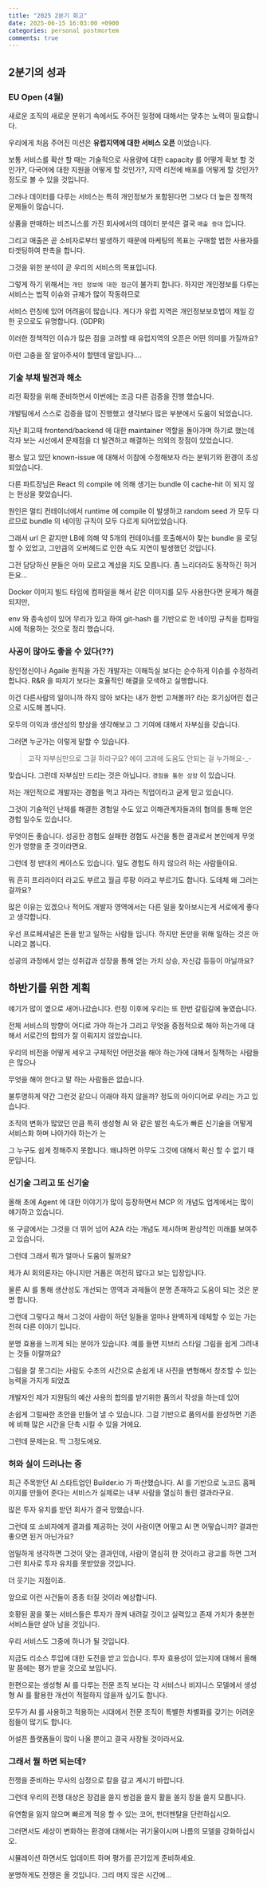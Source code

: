 ```yaml
---
title: "2025 2분기 회고"
date: 2025-06-15 16:03:00 +0900
categories: personal postmortem
comments: true
---
```


## 2분기의 성과 

### EU Open (4월)

새로운 조직의 새로운 분위기 속에서도 주어진 일정에 대해서는 맞추는 노력이 필요합니다. 

우리에게 처음 주어진 미션은 **유럽지역에 대한 서비스 오픈** 이었습니다.

보통 서비스를 확산 할 때는 기술적으로 사용량에 대한 capacity 를 어떻게 확보 할 것인가?, 다국어에 대한 지원을 어떻게 할 것인가?, 지역 리전에 배포를 어떻게 할 것인가? 정도로 볼 수 있을 것입니다.

그러나 데이터를 다루는 서비스는 특히 개인정보가 포함된다면 그보다 더 높은 정책적 문제들이 많습니다.

상품을 판매하는 비즈니스를 가진 회사에서의 데이터 분석은 결국 `매출 증대` 입니다. 

그리고 매출은 곧 소비자로부터 발생하기 때문에 마케팅의 목표는 구매할 법한 사용자를 타겟팅하여 판촉을 합니다.

그것을 위한 분석이 곧 우리의 서비스의 목표입니다.

그렇게 하기 위해서는 `개인 정보에 대한 접근`이 불가피 합니다. 하지만 개인정보를 다루는 서비스는 법적 이슈와 규제가 많이 작동하므로

서비스 런칭에 있어 어려움이 많습니다. 게다가 유럽 지역은 개인정보보호법이 제일 강한 곳으로도 유명합니다. (GDPR)

이러한 정책적인 이슈가 많은 점을 고려할 때 유럽지역의 오픈은 어떤 의미를 가질까요?

이런 고충을 잘 알아주셔야 할텐데 말입니다....

### 기술 부채 발견과 해소

리전 확장을 위해 준비하면서 이번에는 조금 다른 검증을 진행 했습니다.

개발팀에서 스스로 검증을 많이 진행했고 생각보다 많은 부분에서 도움이 되었습니다. 

지난 회고때 frontend/backend 에 대한 maintainer 역할을 돌아가며 하기로 했는데 각자 보는 시선에서 문제점을 더 발견하고 해결하는 의외의 장점이 있었습니다.

평소 알고 있던 known-issue 에 대해서 이참에 수정해보자 라는 분위기와 환경이 조성되었습니다.

다른 파트장님은 React 의 compile 에 의해 생기는 bundle 이 cache-hit 이 되지 않는 현상을 찾았습니다.

원인은 멀티 컨테이너에서 runtime 에 compile 이 발생하고 random seed 가 모두 다르므로 bundle 의 네이밍 규칙이 모두 다르게 되어있었습니다.

그래서 url 은 같지만 LB에 의해 약 5개의 컨테이너를 호출해서야 찾는 bundle 을 로딩할 수 있었고, 그만큼의 오버헤드로 인한 속도 지연이 발생했던 것입니다.

그전 담당하신 분들은 아마 모르고 계셨을 지도 모릅니다. 좀 느리더라도 동작하긴 하거든요...

Docker 이미지 빌드 타임에 컴파일을 해서 같은 이미지를 모두 사용한다면 문제가 해결되지만, 

env 와 종속성이 있어 무리가 있고 하여 git-hash 를 기반으로 한 네이밍 규칙을 컴파일시에 적용하는 것으로 정리 했습니다.  

### 사공이 많아도 좋을 수 있다(??)

장인정신이나 Agaile 원칙을 가진 개발자는 이해득실 보다는 순수하게 이슈를 수정하려 합니다. R&R 을 따지기 보다는 효율적인 해결을 모색하고 실행합니다.

이건 다른사람의 일이니까 하지 않아 보다는 내가 한번 고쳐볼까? 라는 호기심어린 접근으로 시도해 봅니다.

모두의 이익과 생산성의 향상을 생각해보고 그 기여에 대해서 자부심을 갖습니다.

그러면 누군가는 이렇게 말할 수 있습니다. 

> 고작 자부심만으로 그걸 하라구요? 에이 고과에 도움도 안되는 걸 누가해요-_-

맞습니다. 그런데 자부심만 드리는 것은 아닙니다. `경험을 통한 성장` 이 있습니다.

저는 개인적으로 개발자는 경험을 먹고 자라는 직업이라고 굳게 믿고 있습니다. 

그것이 기술적인 난제를 해결한 경험일 수도 있고 이해관계자들과의 협의를 통해 얻은 경험 일수도 있습니다.

무엇이든 좋습니다. 성공한 경험도 실패한 경험도 사건을 통한 결과로서 본인에게 무엇인가 영향을 준 것이라면요.

그런데 정 반대의 케이스도 있습니다. 일도 경험도 하지 않으려 하는 사람들이요.

뭐 흔히 프리라이더 라고도 부르고 월급 루팡 이라고 부르기도 합니다. 도데체 왜 그러는 걸까요?

많은 이유는 있겠으나 적어도 개발자 영역에서는 다른 일을 찾아보시는게 서로에게 좋다고 생각합니다.

우선 프로페셔널은 돈을 받고 일하는 사람들 입니다. 하지만 돈만을 위해 일하는 것은 아니라고 봅니다.

성공의 과정에서 얻는 성취감과 성장을 통해 얻는 가치 상승, 자신감 등등이 아닐까요?

## 하반기를 위한 계획

얘기가 많이 옆으로 새어나갔습니다. 런칭 이후에 우리는 또 한번 갈림길에 놓였습니다.

전체 서비스의 방향이 어디로 가야 하는가 그리고 무엇을 중점적으로 해야 하는가에 대해서 서로간의 합의가 잘 이뤄지지 않았습니다.

우리의 비전을 어떻게 세우고 구체적인 어떤것을 해야 하는가에 대해서 질책하는 사람들은 많으나

무엇을 해야 한다고 말 하는 사람들은 없습니다.

불투명하게 약간 그런것 같으니 이래야 하지 않을까? 정도의 아이디어로 우리는 가고 있습니다.

조직의 변화가 많았던 만큼 특히 생성형 AI 와 같은 발전 속도가 빠른 신기술을 어떻게 서비스화 하며 나아가야 하는가 는

그 누구도 쉽게 정해주지 못합니다. 왜냐하면 아무도 그것에 대해서 확신 할 수 없기 때문입니다.

### 신기술 그리고 또 신기술

올해 초에 Agent 에 대한 이야기가 많이 등장하면서 MCP 의 개념도 업계에서는 많이 얘기하고 있습니다.

또 구글에서는 그것을 더 뛰어 넘어 A2A 라는 개념도 제시하며 환상적인 미래를 보여주고 있습니다.

그런데 그래서 뭐가 얼마나 도움이 될까요?

제가 AI 회의론자는 아니지만 거품은 여전히 많다고 보는 입장입니다.

물론 AI 를 통해 생산성도 개선되는 영역과 과제들이 분명 존재하고 도움이 되는 것은 분명 합니다.

그런데 그렇다고 해서 그것이 사람이 하던 일들을 얼마나 완벽하게 데체할 수 있는 가는 전혀 다른 이야기 입니다.

분명 효용을 느끼게 되는 분야가 있습니다. 예를 들면 지브리 스타일 그림을 쉽게 그려내는 것들 이랄까요?

그림을 잘 못그리는 사람도 수초의 시간으로 손쉽게 내 사진을 변형해서 창조할 수 있는 능력을 가지게 되었죠

개발자인 제가 지원팀의 예산 사용의 합의를 받기위한 품의서 작성을 하는데 있어 

손쉽게 그럴싸한 초안을 만들어 낼 수 있습니다. 그걸 기반으로 품의서를 완성하면 기존에 비해 많은 시간을 단축 시킬 수 있을 거에요.

그런데 문제는요. 딱 그정도에요.

### 허와 실이 드러나는 중

최근 주목받던 AI 스타트업인 Builder.io 가 파산했습니다. AI 를 기반으로 노코드 홈페이지를 만들어 준다는 서비스가 실제로는 내부 사람을 열심히 돌린 결과라구요.

많은 투자 유치를 받던 회사가 결국 망했습니다. 

그런데 또 소비자에게 결과를 제공하는 것이 사람이면 어떻고 AI 면 어떻습니까? 결과만 좋으면 된거 아닌가요?

엄밀하게 생각하면 그것이 맞는 결과인데, 사람이 열심히 한 것이라고 광고를 하면 그저 그런 회사로 투자 유치를 못받았을 것입니다.

더 웃기는 지점이죠.

앞으로 이런 사건들이 종종 터질 것이라 예상합니다. 

호황된 꿈을 쫒는 서비스들은 투자가 끊켜 내려갈 것이고 실력있고 존재 가치가 충분한 서비스들만 살아 남을 것입니다.

우리 서비스도 그중에 하나가 될 것입니다.

지금도 리소스 투입에 대한 도전을 받고 있습니다. 투자 효용성이 있는지에 대해서 올해 말 쯤에는 평가 받을 것으로 보입니다.

한편으로는 생성형 AI 를 다루는 전문 조직 보다는 각 서비스나 비지니스 모델에서 생성형 AI 를 활용한 개선이 적절하지 않을까 싶기도 합니다.

모두가 AI 를 사용하고 적용하는 시대에서 전문 조직이 특별한 차별화를 갖기는 어려운 점들이 많기도 합니다.

어설픈 플랫폼들이 많이 나올 뿐이고 결국 사장될 것이라서요.

### 그래서 뭘 하면 되는데?

전쟁을 준비하는 무사의 심정으로 칼을 갈고 계시기 바랍니다. 

그런데 우리의 전쟁 대상은 장검을 쓸지 쌍검을 쓸지 활을 쏠지 창을 쓸지 모릅니다.

유연함을 잃지 않으며 빠르게 적응 할 수 있는 코어, 펀더멘탈을 단련하십시오.

그러면서도 세상이 변화하는 환경에 대해서는 귀기울이시며 나름의 모델을 강화하십시오.

시뮬레이션 하면서도 업데이트 하며 평가를 끈기있게 준비하세요.

분명하게도 전쟁은 올 것입니다. 그리 머지 않은 시간에...
